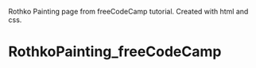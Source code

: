 Rothko Painting page from freeCodeCamp tutorial. Created with html and css.
# RothkoPainting_freeCodeCamp
